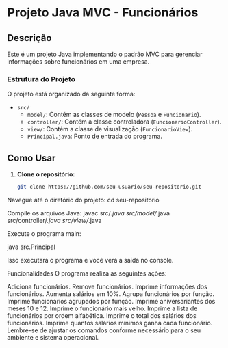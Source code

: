 # Projeto Java MVC - Funcionários

## Descrição

Este é um projeto Java implementando o padrão MVC para gerenciar informações sobre funcionários em uma empresa.

### Estrutura do Projeto

O projeto está organizado da seguinte forma:

- `src/`
  - `model/`: Contém as classes de modelo (`Pessoa` e `Funcionario`).
  - `controller/`: Contém a classe controladora (`FuncionarioController`).
  - `view/`: Contém a classe de visualização (`FuncionarioView`).
  - `Principal.java`: Ponto de entrada do programa.

## Como Usar

1. **Clone o repositório:**

   ```bash
   git clone https://github.com/seu-usuario/seu-repositorio.git

Navegue até o diretório do projeto:
cd seu-repositorio

Compile os arquivos Java:
javac src/*.java src/model/*.java src/controller/*.java src/view/*.java

Execute o programa main:

java src.Principal

Isso executará o programa e você verá a saída no console.

Funcionalidades
O programa realiza as seguintes ações:

Adiciona funcionários.
Remove funcionários.
Imprime informações dos funcionários.
Aumenta salários em 10%.
Agrupa funcionários por função.
Imprime funcionários agrupados por função.
Imprime aniversariantes dos meses 10 e 12.
Imprime o funcionário mais velho.
Imprime a lista de funcionários por ordem alfabética.
Imprime o total dos salários dos funcionários.
Imprime quantos salários mínimos ganha cada funcionário.
Lembre-se de ajustar os comandos conforme necessário para o seu ambiente e sistema operacional.